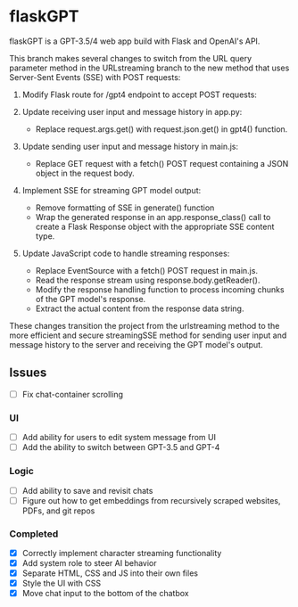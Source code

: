 # flaskGPT

flaskGPT is a GPT-3.5/4 web app build with Flask and OpenAI's API.

This branch makes several changes to switch from the URL query parameter
method in the URLstreaming branch to the new method that uses Server-Sent Events (SSE)
with POST requests:

1. Modify Flask route for /gpt4 endpoint to accept POST requests:

2. Update receiving user input and message history in app.py:
   - Replace request.args.get() with request.json.get() in gpt4() function.

3. Update sending user input and message history in main.js:
   - Replace GET request with a fetch() POST request containing a JSON object
     in the request body.

4. Implement SSE for streaming GPT model output:
   - Remove formatting of SSE in generate() function
   - Wrap the generated response in an app.response_class() call to create a
     Flask Response object with the appropriate SSE content type.

5. Update JavaScript code to handle streaming responses:
   - Replace EventSource with a fetch() POST request in main.js.
   - Read the response stream using response.body.getReader().
   - Modify the response handling function to process incoming chunks of the GPT
     model's response.
   - Extract the actual content from the response data string.

These changes transition the project from the urlstreaming method to the more
efficient and secure streamingSSE method for sending user input and message
history to the server and receiving the GPT model's output.


## **Issues**
- [ ] Fix chat-container scrolling

### **UI**
- [ ] Add ability for users to edit system message from UI
- [ ] Add the ability to switch between GPT-3.5 and GPT-4

### **Logic**
- [ ] Add ability to save and revisit chats
- [ ] Figure out how to get embeddings from recursively scraped websites, PDFs, and git repos 

### **Completed**
- [x] Correctly implement character streaming functionality
- [x] Add system role to steer AI behavior 
- [x] Separate HTML, CSS and JS into their own files
- [x] Style the UI with CSS
- [x] Move chat input to the bottom of the chatbox
